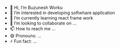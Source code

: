 - 👋 Hi, I’m Buzunesh Worku
- 👀 I’m interested in developing softwhare application
- 🌱 I’m currently learning react frame work
- 💞️ I’m looking to collaborate on ...
- 📫 How to reach me ...
- 😄 Pronouns: ...
- ⚡ Fun fact: ...

<!---
Buzuneshw/Buzuneshw is a ✨ special ✨ repository because its `README.md` (this file) appears on your GitHub profile.
You can click the Preview link to take a look at your changes.
--->
